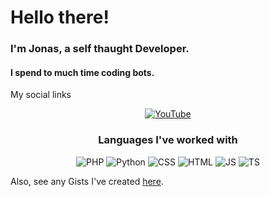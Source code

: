 # Hello there!
  
### I'm Jonas, a self thaught Developer. 
#### I spend to much time coding bots.

My social links
<p align="center">
  <a href="https://www.youtube.com/channel/UCtXYhKFEjx3lAOroHIXpJkg"><img src="https://img.shields.io/badge/YouTube-FF0000?style=for-the-badge&logo=youtube&logoColor=white" alt="YouTube"></a>
</p>

<h3 align="center">Languages I've worked with</h3>
<p align="center">
  <img src="https://img.shields.io/badge/AutoHotkey-4FBB4F?style=for-the-badge&logo=autohotkey&logoColor=white" alt="PHP">
  <img src="https://img.shields.io/badge/Python-3776AB?style=for-the-badge&logo=python&logoColor=white" alt="Python">
  <img src="https://img.shields.io/badge/CSS-239120?&style=for-the-badge&logo=css3&logoColor=white" alt="CSS">
  <img src="https://img.shields.io/badge/HTML5-E34F26?style=for-the-badge&logo=html5&logoColor=white" alt="HTML">
  <img src="https://img.shields.io/badge/JavaScript-323330?style=for-the-badge&logo=javascript&logoColor=F7DF1E" alt="JS">
  <img src="https://badges.frapsoft.com/typescript/code/typescript-125x28.png?v=101" alt="TS">
</p>


Also, see any Gists I've created [here](https://gist.github.com/Joniii11).

